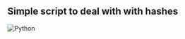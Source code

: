## Simple script to deal with with hashes
![Python](https://img.shields.io/badge/python-3670A0?style=for-the-badge&logo=python&logoColor=ffdd54)

